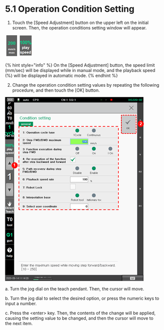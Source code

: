 # 5.1 Operation Condition Setting

1.	Touch the \[Speed Adjustment\] button on the upper left on the initial screen. Then, the operation conditions setting window will appear.

![](../_assets/image%20%28365%29.png)

{% hint style="info" %}
On the \[Speed Adjustment\] button, the speed limit \(mm/sec\) will be displayed while in manual mode, and the playback speed \(%\) will be displayed in automatic mode.
{% endhint %}



2.	Change the operation condition setting values by repeating the following procedure, and then touch the \[OK\] button.

![](../_assets/image%20%28371%29.png)

a.	Turn the jog dial on the teach pendant. Then, the cursor will move.

b.	Turn the jog dial to select the desired option, or press the numeric keys to input a number.

c.	Press the &lt;enter&gt; key. Then, the contents of the change will be applied, causing the setting value to be changed, and then the cursor will move to the next item.



